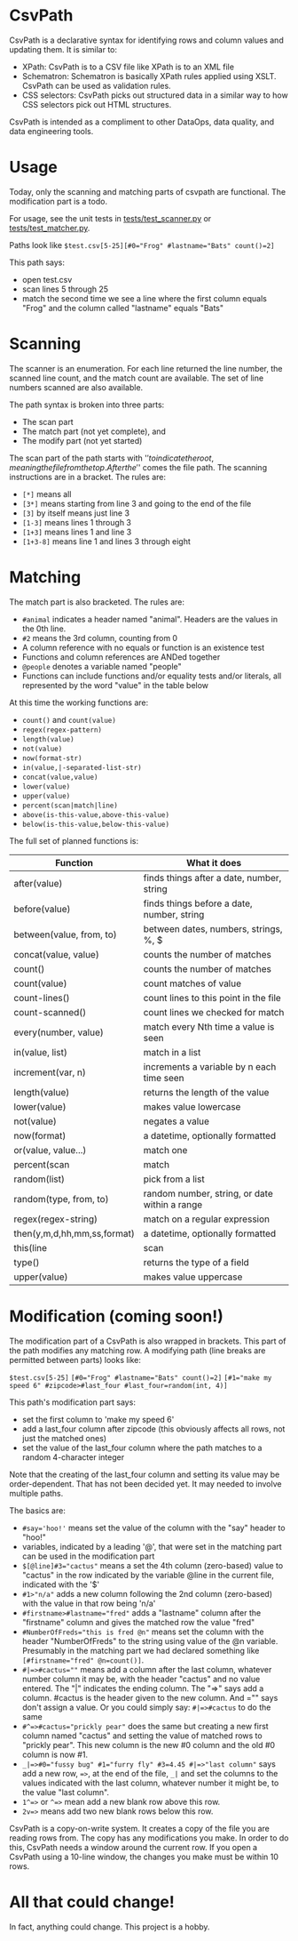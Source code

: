 
# CsvPath

CsvPath is a declarative syntax for identifying rows and column values and updating them. It is similar to:
- XPath: CsvPath is to a CSV file like XPath is to an XML file
- Schematron: Schematron is basically XPath rules applied using XSLT. CsvPath can be used as validation rules.
- CSS selectors: CsvPath picks out structured data in a similar way to how CSS selectors pick out HTML structures.

CsvPath is intended as a compliment to other DataOps, data quality, and data engineering tools.

# Usage
Today, only the scanning and matching parts of csvpath are functional. The modification part is a todo.

For usage, see the unit tests in [tests/test_scanner.py](tests/test_scanner.py) or [tests/test_matcher.py](tests/test_matcher.py).

Paths look like `$test.csv[5-25][#0="Frog" #lastname="Bats" count()=2]`

This path says:
- open test.csv
- scan lines 5 through 25
- match the second time we see a line where the first column equals "Frog" and the column called  "lastname" equals "Bats"

# Scanning
The scanner is an enumeration. For each line returned the line number, the scanned line count, and the match count are available. The set of line numbers scanned are also available.

The path syntax is broken into three parts:
- The scan part
- The match part (not yet complete), and
- The modify part (not yet started)

The scan part of the path starts with '$' to indicate the root, meaning the file from the top. After the '$' comes the file path. The scanning instructions are in a bracket. The rules are:
- `[*]` means all
- `[3*]` means starting from line 3 and going to the end of the file
- `[3]` by itself means just line 3
- `[1-3]` means lines 1 through 3
- `[1+3]` means lines 1 and line 3
- `[1+3-8]` means line 1 and lines 3 through eight

# Matching
The match part is also bracketed. The rules are:
- `#animal` indicates a header named "animal". Headers are the values in the 0th line.
- `#2` means the 3rd column, counting from 0
- A column reference with no equals or function is an existence test
- Functions and column references are ANDed together
- `@people` denotes a variable named "people"
- Functions can include functions and/or equality tests and/or literals, all represented by the word "value" in the table below

At this time the working functions are:
- `count()` and `count(value)`
- `regex(regex-pattern)`
- `length(value)`
- `not(value)`
- `now(format-str)`
- `in(value,|-separated-list-str)`
- `concat(value,value)`
- `lower(value)`
- `upper(value)`
- `percent(scan|match|line)`
- `above(is-this-value,above-this-value)`
- `below(is-this-value,below-this-value)`

The full set of planned functions is:

| Function                      | What it does                                  |
| ------------------------------|-----------------------------------------------|
| after(value)                  | finds things after a date, number, string     |
| before(value)                 | finds things before a date, number, string    |
| between(value, from, to)      | between dates, numbers, strings, %, $         |
| concat(value, value)          | counts the number of matches                  |
| count()                       | counts the number of matches                  |
| count(value)                  | count matches of value                        |
| count-lines()                 | count lines to this point in the file         |
| count-scanned()               | count lines we checked for match              |
| every(number, value)          | match every Nth time a value is seen          |
| in(value, list)               | match in a list                               |
| increment(var, n)             | increments a variable by n each time seen     |
| length(value)                 | returns the length of the value               |
| lower(value)                  | makes value lowercase                         |
| not(value)                    | negates a value                               |
| now(format)                   | a datetime, optionally formatted              |
| or(value, value...)           | match one                                     |
| percent(scan|match|line)      | % of total lines scanned, matched, passed     |
| random(list)                  | pick from a list                              |
| random(type, from, to)        | random number, string, or date within a range |
| regex(regex-string)           | match on a regular expression                 |
| then(y,m,d,hh,mm,ss,format)   | a datetime, optionally formatted              |
| this(line|scan|match)         | returns line number, or scan or match count   |
| type()                        | returns the type of a field                   |
| upper(value)                  | makes value uppercase                         |

# Modification (coming soon!)
The modification part of a CsvPath is also wrapped in brackets. This part of the path modifies any matching row. A modifying path (line breaks are permitted between parts) looks like:

`$test.csv[5-25]`
`[#0="Frog" #lastname="Bats" count()=2]`
`[#1="make my speed 6" #zipcode>#last_four #last_four=random(int, 4)]`

This path's modification part says:
- set the first column to 'make my speed 6'
- add a last_four column after zipcode (this obviously affects all rows, not just the matched ones)
- set the value of the last_four column where the path matches to a random 4-character integer

Note that the creating of the last_four column and setting its value may be order-dependent. That has not been decided yet. It may needed to involve multiple paths.

The basics are:
- `#say='hoo!'` means set the value of the column with the "say" header to "hoo!"
- variables, indicated by a leading '@', that were set in the matching part can be used in the modification part
- `$[@line]#3="cactus"` means a set the 4th column (zero-based) value to "cactus" in the row indicated by the variable @line in the current file, indicated with the '$'
- `#1>"n/a"` adds a new column following the 2nd column (zero-based) with the value in that row being 'n/a'
- `#firstname>#lastname="fred"` adds a "lastname" column after the "firstname" column and gives the matched row the value "fred"
- `#NumberOfFreds="this is fred @n"` means set the column with the header "NumberOfFreds" to the string using value of the @n variable. Presumably in the matching part we had declared something like `[#firstname="fred" @n=count()]`.
- `#|=>#cactus=""` means add a column after the last column, whatever number column it may be, with the header "cactus" and no value entered. The "|" indicates the ending column. The "=>" says add a column. #cactus is the header given to the new column. And ="" says don't assign a value. Or you could simply say: `#|=>#cactus` to do the same
- `#^=>#cactus="prickly pear"` does the same but creating a new first column named "cactus" and setting the value of matched rows to "prickly pear". This new column is the new #0 column and the old #0 column is now #1.
- `_|=>#0="fussy bug" #1="furry fly" #3=4.45 #|=>"last column"` says add a new row, `=>`, at the end of the file, `_|` and set the columns to the values indicated with the last column, whatever number it might be, to the value "last column".
- `1^=>` or `^=>` mean add a new blank row above this row.
- `2v=>` means add two new blank rows below this row.

CsvPath is a copy-on-write system. It creates a copy of the file you are reading rows from. The copy has any modifications you make. In order to do this, CsvPath needs a window around the current row. If you open a CsvPath using a 10-line window, the changes you make must be within 10 rows.


# All that could change!
In fact, anything could change. This project is a hobby.













